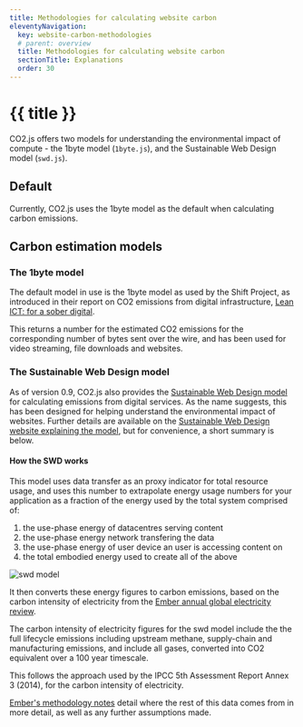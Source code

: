 ```yaml
---
title: Methodologies for calculating website carbon
eleventyNavigation:
  key: website-carbon-methodologies
  # parent: overview
  title: Methodologies for calculating website carbon
  sectionTitle: Explanations
  order: 30
---
```

# {{ title }}

CO2.js offers two models for understanding the environmental impact of compute - the 1byte model (`1byte.js`), and the Sustainable Web Design model (`swd.js`).

## Default

Currently, CO2.js uses the 1byte model as the default when calculating carbon emissions.

## Carbon estimation models

### The 1byte model

The default model in use is the 1byte model as used by the Shift Project, as introduced in their report on CO2 emissions from digital infrastructure, [Lean ICT: for a sober digital][soberDigital].

This returns a number for the estimated CO2 emissions for the corresponding number of bytes sent over the wire, and has been used for video streaming, file downloads and websites.

### The Sustainable Web Design model

As of version 0.9, CO2.js also provides the  [Sustainable Web Design model][swd] for calculating emissions from digital services. As the name suggests, this has been designed for helping understand the environmental impact of websites. Further details are available on the [Sustainable Web Design website explaining the model](https://sustainablewebdesign.org/calculating-digital-emissions/), but for convenience, a short summary is below.

#### How the SWD works

This model uses data transfer as an proxy indicator for total resource usage, and uses this number to extrapolate energy usage numbers for your application as a fraction of the energy used by the total system comprised of:

1. the use-phase energy of datacentres serving content
2. the use-phase energy network transfering the data
3. the use-phase energy of user device an user is accessing content on
4. the total embodied energy used to create all of the above

![swd model](https://github.com/thegreenwebfoundation/co2.js/raw/main/images/swd-energy-usage.png)

It then converts these energy figures to carbon emissions, based on the carbon intensity of electricity from the [Ember annual global electricity review][Ember-annual-global-electricity-review].

The carbon intensity of electricity figures for the swd model include the the full lifecycle emissions including upstream methane, supply-chain and manufacturing emissions, and include all gases, converted into CO2 equivalent over a 100 year timescale.

This follows the approach used by the IPCC 5th Assessment Report Annex 3 (2014), for the carbon intensity of electricity.

[Ember's methodology notes][ember-methodology] detail where the rest of this data comes from in more detail, as well as any further assumptions made.

[ember-methodology]: https://ember-climate.org/app/uploads/2022/03/GER22-Methodology.pdf
[Ember-annual-global-electricity-review]: https://ember-climate.org/insights/research/european-electricity-review-2022/
[soberDigital]: https://theshiftproject.org/en/lean-ict-2/
[swd]: https://sustainablewebdesign.org/calculating-digital-emissions